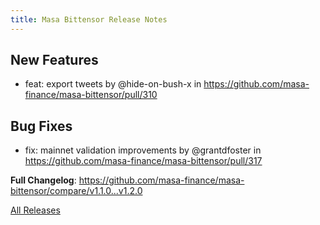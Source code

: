 ```yaml
---
title: Masa Bittensor Release Notes
---
```


<!-- Release notes generated using configuration in .github/release.yml at main -->

## New Features
* feat: export tweets by @hide-on-bush-x in https://github.com/masa-finance/masa-bittensor/pull/310

## Bug Fixes
* fix: mainnet validation improvements by @grantdfoster in https://github.com/masa-finance/masa-bittensor/pull/317

**Full Changelog**: https://github.com/masa-finance/masa-bittensor/compare/v1.1.0...v1.2.0

[All Releases](https://github.com/masa-finance/masa-bittensor/releases)
